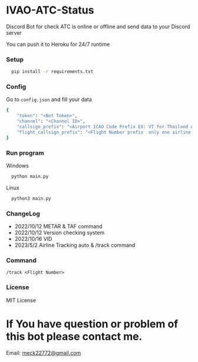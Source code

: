<!--# 🛑BOT NOT WORK NOW!! I'LL FIX IT ASAP.🛑
<hr>-->

# IVAO-ATC-Status
Discord Bot for check ATC is online or offline and send data to your Discord server

You can push it to Heroku for 24/7 runtime

### Setup
```bash
  pip install -r requirements.txt
```
### Config 
Go to <code>config.json</code> and fill your data
```bash
{
    "token": "<Bot Token>",
    "channel": "<Channel ID>",
    "callsign_prefix": "<Airport ICAO Code Prefix EX: VT for Thailand Airport>",
    "flight_callsign_prefix": "<Flight Number prefix  only one airline EX: DHL>"
}
```

### Run program
Windows
```bash
  python main.py
```

Linux
```bash
  python3 main.py
```

### ChangeLog
- 2022/10/12 METAR & TAF command
- 2022/10/12 Version checking system
- 2022/10/16 VID
- 2023/5/2   Airline Tracking auto & /track command

### Command
```
/track <Flight Number>
```


### License
MIT License

# If You have question or problem of this bot please contact me.
Email: meck22772@gmail.com
